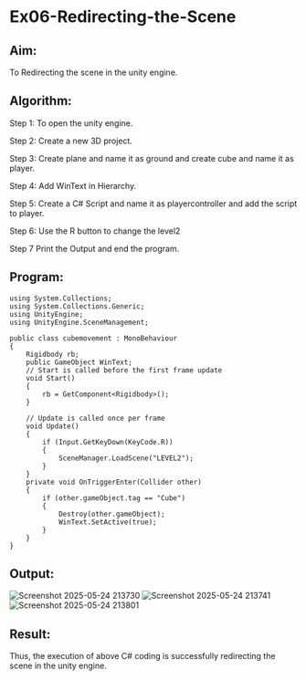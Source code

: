# Ex06-Redirecting-the-Scene

## Aim:
To Redirecting the scene in the unity engine.
## Algorithm:
Step 1: To open the unity engine.

Step 2: Create a new 3D project.

Step 3: Create plane and name it as ground and create cube and name it as player.

Step 4: Add WinText in Hierarchy.

Step 5: Create a C# Script and name it as playercontroller and add the script to player.

Step 6: Use the R button to change the level2

Step 7 Print the Output and end the program.
## Program:
```
using System.Collections;
using System.Collections.Generic;
using UnityEngine;
using UnityEngine.SceneManagement;

public class cubemovement : MonoBehaviour
{
    Rigidbody rb;
    public GameObject WinText;
    // Start is called before the first frame update
    void Start()
    {
        rb = GetComponent<Rigidbody>();
    }

    // Update is called once per frame
    void Update()
    {
        if (Input.GetKeyDown(KeyCode.R))
        {
            SceneManager.LoadScene("LEVEL2");
        }
    }
    private void OnTriggerEnter(Collider other)
    {
        if (other.gameObject.tag == "Cube")
        {
            Destroy(other.gameObject);
            WinText.SetActive(true);
        }
    }
}
```
## Output:
![Screenshot 2025-05-24 213730](https://github.com/user-attachments/assets/805c5f03-a0d5-4573-8e0b-0602a491843a)
![Screenshot 2025-05-24 213741](https://github.com/user-attachments/assets/df911004-d4e2-460c-9ee0-a069ae3e7c68)
![Screenshot 2025-05-24 213801](https://github.com/user-attachments/assets/87fb3632-adbe-42be-80e0-9107f9fa923d)

## Result:
Thus, the execution of above C# coding is successfully redirecting the scene in the unity engine.
